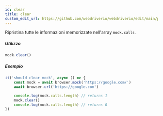 ```yaml
---
id: clear
title: clear
custom_edit_url: https://github.com/webdriverio/webdriverio/edit/main/packages/webdriverio/src/commands/mock/clear.ts
---
```


Ripristina tutte le informazioni memorizzate nell'array `mock.calls`.

##### Utilizzo

```js
mock.clear()
```

##### Esempio

```js title="clear.js"
it('should clear mock', async () => {
    const mock = await browser.mock('https://google.com/')
    await browser.url('https://google.com')

    console.log(mock.calls.length) // returns 1
    mock.clear()
    console.log(mock.calls.length) // returns 0
})
```